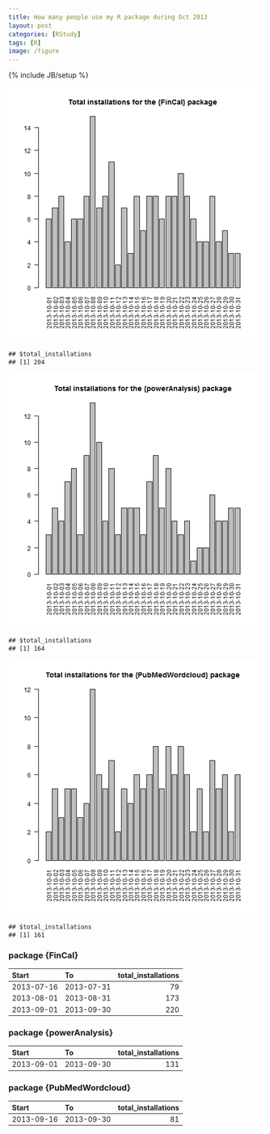 ```yaml
---
title: How many people use my R package during Oct 2013
layout: post
categories: [RStudy]
tags: [R]
image: /figure
---
```

{% include JB/setup %}

![plot of chunk unnamed-chunk-3](/figure/pkg2013Oct1.png)

```
## $total_installations
## [1] 204
```


![plot of chunk unnamed-chunk-4](/figure/pkg2013Oct2.png)

```
## $total_installations
## [1] 164
```


![plot of chunk unnamed-chunk-5](/figure/pkg2013Oct3.png)

```
## $total_installations
## [1] 161
```

### package {FinCal}

| Start          | To           | total_installations |
|:---------------|:-------------|--------------------:|
| 2013-07-16     | 2013-07-31   | 79                  |
| 2013-08-01     | 2013-08-31   | 173                 |
| 2013-09-01     | 2013-09-30   | 220                 |

### package {powerAnalysis}

| Start          | To           | total_installations |
|:---------------|:-------------|--------------------:|
| 2013-09-01     | 2013-09-30   | 131                 |

### package {PubMedWordcloud}

| Start          | To           | total_installations |
|:---------------|:-------------|--------------------:|
| 2013-09-16     | 2013-09-30   | 81                  |


